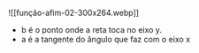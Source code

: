 ![[função-afim-02-300x264.webp]]

- b é o ponto onde a reta toca no eixo y.
- a é a tangente do ângulo que faz com o eixo x